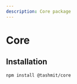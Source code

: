 ```yaml
---
description: Core package
---
```


# Core

## Installation

```text
npm install @tashmit/core
```



